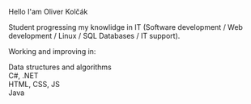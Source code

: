 Hello I'am Oliver Kolčák </br>

Student progressing my knowlidge in IT (Software development / Web development / Linux / SQL Databases / IT support).

Working and improving in:

Data structures and algorithms </br>
C#, .NET </br>
HTML, CSS, JS </br>
Java </br>

